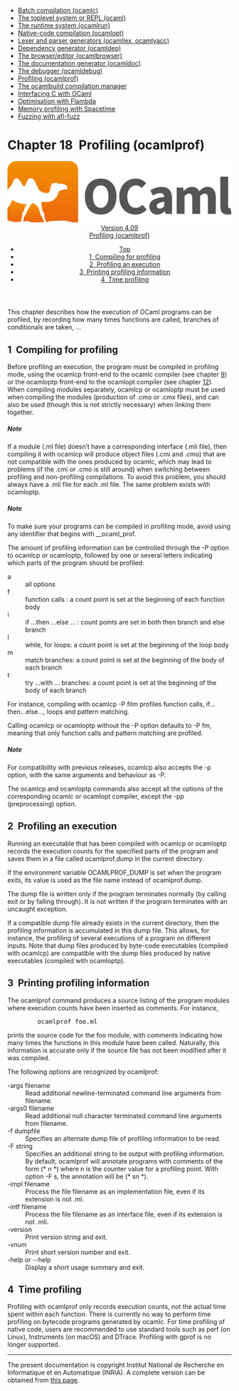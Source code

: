 <!-- ((! set title Manual !)) ((! set documentation !)) ((! set manual !)) ((! set nobreadcrumb !)) -->
<div class="manual content"><ul class="part_menu"><li><a href="comp.html">Batch compilation (ocamlc)</a></li><li><a href="toplevel.html">The toplevel system or REPL (ocaml)</a></li><li><a href="runtime.html">The runtime system (ocamlrun)</a></li><li><a href="native.html">Native-code compilation (ocamlopt)</a></li><li><a href="lexyacc.html">Lexer and parser generators (ocamllex, ocamlyacc)</a></li><li><a href="depend.html">Dependency generator (ocamldep)</a></li><li><a href="browser.html">The browser/editor (ocamlbrowser)</a></li><li><a href="ocamldoc.html">The documentation generator (ocamldoc)</a></li><li><a href="debugger.html">The debugger (ocamldebug)</a></li><li class="active"><a href="profil.html">Profiling (ocamlprof)</a></li><li><a href="manual057.html">The ocamlbuild compilation manager</a></li><li><a href="intfc.html">Interfacing C with OCaml</a></li><li><a href="flambda.html">Optimisation with Flambda</a></li><li><a href="spacetime.html">Memory profiling with Spacetime</a></li><li><a href="afl-fuzz.html">Fuzzing with afl-fuzz</a></li></ul>




<h1 class="chapter" id="sec409"><span>Chapter 18</span>&nbsp;&nbsp;Profiling (ocamlprof)</h1>
<header><nav class="toc brand"><a class="brand" href="https://ocaml.org/"><img src="colour-logo-gray.svg" class="svg" alt="OCaml"></a></nav><nav class="toc"><div class="toc_version"><a href="/docs" id="version-select">Version 4.09</a></div><div class="toc_title"><a href="#">Profiling (ocamlprof)</a></div><ul><li class="top"><a href="#">Top</a></li>
<li><a href="profil.html#sec410">1&nbsp;&nbsp;Compiling for profiling</a>
</li><li><a href="profil.html#sec414">2&nbsp;&nbsp;Profiling an execution</a>
</li><li><a href="profil.html#sec415">3&nbsp;&nbsp;Printing profiling information</a>
</li><li><a href="profil.html#sec416">4&nbsp;&nbsp;Time profiling</a>
</li></ul></nav></header>
<p> <a id="c:profiler"></a>
</p><p>This chapter describes how the execution of OCaml
programs can be profiled, by recording how many times functions are
called, branches of conditionals are taken, …</p>
<h2 class="section" id="sec410">1&nbsp;&nbsp;Compiling for profiling</h2>
<p>Before profiling an execution, the program must be compiled in
profiling mode, using the <span class="c003">ocamlcp</span> front-end to the <span class="c003">ocamlc</span> compiler
(see chapter&nbsp;<a href="comp.html#c%3Acamlc">9</a>) or the <span class="c003">ocamloptp</span> front-end to the
<span class="c003">ocamlopt</span> compiler (see chapter&nbsp;<a href="native.html#c%3Anativecomp">12</a>). When compiling
modules separately, <span class="c003">ocamlcp</span> or <span class="c003">ocamloptp</span> must be used when
compiling the modules (production of <span class="c003">.cmo</span> or <span class="c003">.cmx</span> files), and can
also be used (though this is not strictly necessary) when linking them
together.</p>
<h5 class="paragraph" id="sec411">Note</h5>
<p> If a module (<span class="c003">.ml</span> file) doesn’t have a corresponding
interface (<span class="c003">.mli</span> file), then compiling it with <span class="c003">ocamlcp</span> will produce
object files (<span class="c003">.cmi</span> and <span class="c003">.cmo</span>) that are not compatible with the ones
produced by <span class="c003">ocamlc</span>, which may lead to problems (if the <span class="c003">.cmi</span> or
<span class="c003">.cmo</span> is still around) when switching between profiling and
non-profiling compilations. To avoid this problem, you should always
have a <span class="c003">.mli</span> file for each <span class="c003">.ml</span> file. The same problem exists with
<span class="c003">ocamloptp</span>.</p>
<h5 class="paragraph" id="sec412">Note</h5>
<p> To make sure your programs can be compiled in
profiling mode, avoid using any identifier that begins with
<span class="c003">__ocaml_prof</span>.</p><p>The amount of profiling information can be controlled through the <span class="c003">-P</span>
option to <span class="c003">ocamlcp</span> or <span class="c003">ocamloptp</span>, followed by one or several letters
indicating which parts of the program should be profiled:</p><dl class="description"><dt class="dt-description">
<span class="c006">a</span></dt><dd class="dd-description"> all options
</dd><dt class="dt-description"><span class="c006">f</span></dt><dd class="dd-description"> function calls : a count point is set at the beginning of
each function body
</dd><dt class="dt-description"><span class="c006">i</span></dt><dd class="dd-description"> <span class="c013">if …then …else …</span> : count points are set in
both <span class="c013">then</span> branch and <span class="c013">else</span> branch
</dd><dt class="dt-description"><span class="c006">l</span></dt><dd class="dd-description"> <span class="c013">while, for</span> loops: a count point is set at the beginning of
the loop body
</dd><dt class="dt-description"><span class="c006">m</span></dt><dd class="dd-description"> <span class="c013">match</span> branches: a count point is set at the beginning of the
body of each branch
</dd><dt class="dt-description"><span class="c006">t</span></dt><dd class="dd-description"> <span class="c013">try …with …</span> branches: a count point is set at the
beginning of the body of each branch
</dd></dl><p>For instance, compiling with <span class="c003">ocamlcp -P film</span> profiles function calls,
if…then…else…, loops and pattern matching.</p><p>Calling <span class="c003">ocamlcp</span> or <span class="c003">ocamloptp</span> without the <span class="c003">-P</span> option defaults to
<span class="c003">-P fm</span>, meaning that only function calls and pattern matching are
profiled.</p>
<h5 class="paragraph" id="sec413">Note</h5>
<p> For compatibility with previous releases, <span class="c003">ocamlcp</span>
also accepts the <span class="c003">-p</span> option, with the same arguments and behaviour as
<span class="c003">-P</span>.</p><p>The <span class="c003">ocamlcp</span> and <span class="c003">ocamloptp</span> commands also accept all the options of
the corresponding <span class="c003">ocamlc</span> or <span class="c003">ocamlopt</span> compiler, except the <span class="c003">-pp</span>
(preprocessing) option.</p>
<h2 class="section" id="sec414">2&nbsp;&nbsp;Profiling an execution</h2>
<p>Running an executable that has been compiled with <span class="c003">ocamlcp</span> or
<span class="c003">ocamloptp</span> records the execution counts for the specified parts of
the program and saves them in a file called <span class="c003">ocamlprof.dump</span> in the
current directory.</p><p>If the environment variable <span class="c003">OCAMLPROF_DUMP</span> is set when the program
exits, its value is used as the file name instead of <span class="c003">ocamlprof.dump</span>.</p><p>The dump file is written only if the program terminates
normally (by calling <span class="c003">exit</span> or by falling through). It is not written
if the program terminates with an uncaught exception.</p><p>If a compatible dump file already exists in the current directory, then the
profiling information is accumulated in this dump file. This allows, for
instance, the profiling of several executions of a program on
different inputs. Note that dump files produced by byte-code
executables (compiled with <span class="c003">ocamlcp</span>) are compatible with the dump
files produced by native executables (compiled with <span class="c003">ocamloptp</span>).</p>
<h2 class="section" id="sec415">3&nbsp;&nbsp;Printing profiling information</h2>
<p>The <span class="c003">ocamlprof</span> command produces a source listing of the program modules
where execution counts have been inserted as comments. For instance,
</p><pre>        ocamlprof foo.ml
</pre><p>prints the source code for the <span class="c003">foo</span> module, with comments indicating
how many times the functions in this module have been called. Naturally,
this information is accurate only if the source file has not been modified
after it was compiled.</p><p>The following options are recognized by <span class="c003">ocamlprof</span>:</p><dl class="description"><dt class="dt-description"><span class="c013"><span class="c003">-args</span> <span class="c009">filename</span></span></dt><dd class="dd-description">
Read additional newline-terminated command line arguments from <span class="c009">filename</span>.</dd><dt class="dt-description"><span class="c013"><span class="c003">-args0</span> <span class="c009">filename</span></span></dt><dd class="dd-description">
Read additional null character terminated command line arguments from <span class="c009">filename</span>.</dd><dt class="dt-description"><span class="c013"><span class="c003">-f</span> <span class="c009">dumpfile</span></span></dt><dd class="dd-description">
Specifies an alternate dump file of profiling information to be read.</dd><dt class="dt-description"><span class="c013"><span class="c003">-F</span> <span class="c009">string</span></span></dt><dd class="dd-description">
Specifies an additional string to be output with profiling information.
By default, <span class="c003">ocamlprof</span> will annotate programs with comments of the form
<span class="c003">(* <span class="c009">n</span> *)</span> where <span class="c009">n</span> is the counter value for a profiling
point. With option <span class="c003">-F <span class="c009">s</span></span>, the annotation will be
<span class="c003">(* <span class="c009">sn</span> *)</span>.</dd><dt class="dt-description"><span class="c013"><span class="c003">-impl</span> <span class="c009">filename</span></span></dt><dd class="dd-description">
Process the file <span class="c009">filename</span> as an implementation file, even if its
extension is not <span class="c003">.ml</span>.</dd><dt class="dt-description"><span class="c013"><span class="c003">-intf</span> <span class="c009">filename</span></span></dt><dd class="dd-description">
Process the file <span class="c009">filename</span> as an interface file, even if its
extension is not <span class="c003">.mli</span>.</dd><dt class="dt-description"><span class="c006">-version</span></dt><dd class="dd-description">
Print version string and exit.</dd><dt class="dt-description"><span class="c006">-vnum</span></dt><dd class="dd-description">
Print short version number and exit.</dd><dt class="dt-description"><span class="c013"><span class="c003">-help</span> or <span class="c003">--help</span></span></dt><dd class="dd-description">
Display a short usage summary and exit.
</dd></dl>
<h2 class="section" id="sec416">4&nbsp;&nbsp;Time profiling</h2>
<p>Profiling with <span class="c003">ocamlprof</span> only records execution counts, not the actual
time spent within each function. There is currently no way to perform
time profiling on bytecode programs generated by <span class="c003">ocamlc</span>. For time
profiling of native code, users are recommended to use standard tools
such as perf (on Linux), Instruments (on macOS) and DTrace. Profiling
with <span class="c003">gprof</span> is no longer supported.

</p>
<hr>





<div class="copyright">The present documentation is copyright Institut National de Recherche en Informatique et en Automatique (INRIA). A complete version can be obtained from <a href="http://caml.inria.fr/pub/docs/manual-ocaml/">this page</a>.</div></div>